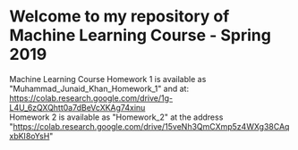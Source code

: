 # Welcome to my repository of Machine Learning Course - Spring 2019
Machine Learning Course
Homework 1 is available as "Muhammad_Junaid_Khan_Homework_1" and at: https://colab.research.google.com/drive/1g-L4U_6zQXQhtt0a7dBeVcXKAg74xinu
<br/>Homework 2 is available as "Homework_2" at the address "https://colab.research.google.com/drive/15veNh3QmCXmp5z4WXg38CAqxbKI8oYsH" 
